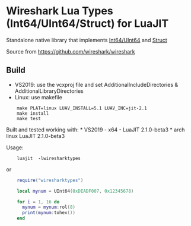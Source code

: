 Wireshark Lua Types (Int64/UInt64/Struct) for LuaJIT
====================================================

Standalone native library that implements [Int64/UInt64](https://www.wireshark.org/docs/wsdg_html_chunked/lua_module_Int64.html)
and [Struct](https://www.wireshark.org/docs/wsdg_html_chunked/lua_module_Struct.html)

Source from <https://github.com/wireshark/wireshark>


Build
-----

+ VS2019: use the vcxproj file and set AdditionalIncludeDirectories & AdditionalLibraryDirectories
+ Linux: use makefile

```shell-script
    make PLAT=linux LUAV_INSTALL=5.1 LUAV_INC=jit-2.1
    make install
    make test
```

Built and tested working with:
    * VS2019 - x64 - LuaJIT 2.1.0-beta3
    * arch linux  LuaJIT 2.1.0-beta3


Usage:

```shell-script
    luajit  -lwiresharktypes
```

or

```lua
    require("wiresharktypes")

    local mynum = UInt64(0xDEADF007, 0x12345678)

    for i = 1, 16 do
      mynum = mynum:rol(8)
      print(mynum:tohex())
    end
```
